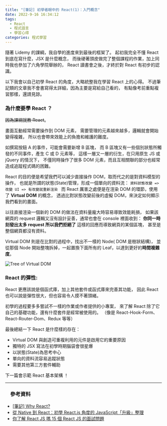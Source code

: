 ```yaml
---
title: "[筆記] 初學者眼中的 React(1)：入門概念"
date: 2022-9-16 16:34:12
tags:
  - React
  - 程式語言
  - 學習心得
categories: 程式學習
---
```


隨著 Lidemy 的課綱，我自學的進度來到最後的框架了。
起初我完全不懂 React 到底在寫什麼，JSX 是什麼概念，
而後硬著頭皮做完了整個課程的作業，加上同時我也參加了六角學院舉辦的，
React 讀書會之後，才終於對 React 有初步的認識。

以下我會以自己初學 React 的角度，大略統整我在學習 React 上的心得。
不過筆記類的文章我不會書寫得太詳細，因為主要是寫給自己看的，
有點像考前重點複習那樣，還請見諒。

<!-- more -->

### 為什麼要學 React ？

~~因為課綱就教 React~~。

畫面互動經常需要操作到 DOM 元素，
需要管理的元素越來越多，邏輯就會開始變得複雜，
所以也會帶來效能上的負擔和維護的難度。

如撰寫按鈕 A 的事件，可能會需要新增 B 區塊，
而 B 區塊又有一些個別狀態所觸發的不同事件，產生 C 或 D 元素等，
這樣一層又一層的衍生，在只用原生 JS 或 jQuery 的情況下，
不僅同時操作了很多 DOM 元素，而且互相關聯的部分也經常造成追蹤程式碼的困難。

React 的目的便是希望我們可以減少直接操作 DOM，取而代之的是對資料模型的操作，
也就是所謂的狀態(State)管理，形成一個單向的資料流：
`資料狀態改變 => 改變 UI => 有改變就重新渲染 `
而 React 厲害之處便是在渲染 DOM 的環節，使用了 **Virtual DOM** 的概念，
透過比對狀態改變前後的虛擬 DOM，來決定如何顯示我們看到的畫面。

以往直接渲染一個新的 DOM 的做法在資料量龐大時容易導致效能耗損，
如果該網頁的 request 邏輯又沒有設計妥善，通常也會在 console 裡面收到：
**你同一時刻發出太多 request 所以我們拒絕了** 這樣的回應而導致網頁的某個區塊，
甚至是整個網頁都沒有資料。

Virtual DOM 則是在比對的過程中，找出不一樣的 Node( DOM 是樹狀結構)，
並從那個 Node 開始整塊拆掉，一起置換下面所有的 Leaf，以達到更好的**時間複雜度**。

![Tree of Virtual DOM](https://i1.wp.com/programmingwithmosh.com/wp-content/uploads/2018/11/lnrn_0201.png)

### React 的彈性:

React 更應該說是個函式庫，加上其他套件或函式庫來完善其功能，
因此 React 也可以說是彈性很大，但也容易令人摸不著頭緒。

初學的過程要多多嘗試不一樣的作業或作者提供的小專案，
來了解 React 除了它自己的基礎功能，還有什麼套件是經常被使用的。
（像是 React-Hook-Form、React-Router-Dom、Redux 等等）

最後總結一下 React 是什麼樣的存在：

- Virtual DOM 與創造可重複利用的元件是啟用它的重要原因
- 獨特的 JSX 寫法在初學時期腦袋會很星爆
- 以狀態(State)為思考中心
- 單向的資料流容易追蹤狀態
- 需要其他第三方套件輔助

下一篇會示範 React 基本架構 ！

---

### 　參考資料

- [[筆記] Why React?](https://medium.com/%E9%BA%A5%E5%85%8B%E7%9A%84%E5%8D%8A%E8%B7%AF%E5%87%BA%E5%AE%B6%E7%AD%86%E8%A8%98/%E7%AD%86%E8%A8%98-why-react-424f2abaf9a2)
- [從 Native 到 React：初學 React.js 角度的 JavaScript「升級」整理](https://hackmd.io/@BOBYZH/H1JqsfYg9)
- [你了解 React JS 嗎 15 個 React JS 的面試問題](https://linyencheng.github.io/2021/05/07/react-interview-questions/#React-%E6%9C%89%E4%BB%80%E9%BA%BC%E7%BC%BA%E9%BB%9E%E5%92%8C%E9%99%90%E5%88%B6)
